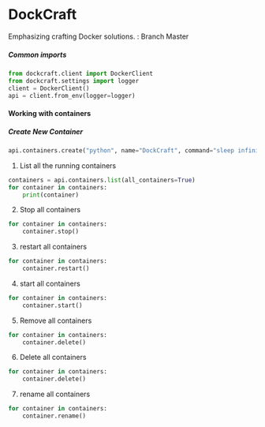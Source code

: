 # DockCraft
Emphasizing crafting Docker solutions.
: Branch Master

##### Common imports
```python
from dockcraft.client import DockerClient
from dockcraft.settings import logger
client = DockerClient()
api = client.from_env(logger=logger)
```


#### Working with containers

##### Create New Container

```python
api.containers.create("python", name="DockCraft", command="sleep infinity")
```



1. List all the running containers
``` python
containers = api.containers.list(all_containers=True)
for container in containers:
    print(container)

```

2. Stop all containers
```python
for container in containers:
    container.stop()

```
3. restart all containers
```python
for container in containers:
    container.restart()

```
4. start all containers
```python
for container in containers:
    container.start()

```
5. Remove all containers
```python
for container in containers:
    container.delete()

```
6. Delete all containers
```python
for container in containers:
    container.delete()

```
7. rename all containers
```python
for container in containers:
    container.rename()

```
